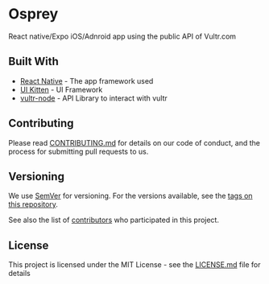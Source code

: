 # Osprey

React native/Expo iOS/Adnroid app using the public API of Vultr.com

## Built With

* [React Native](https://reactnative.dev/) - The app framework used
* [UI Kitten](https://akveo.github.io/react-native-ui-kitten/) - UI Framework
* [vultr-node](https://github.com/vultr/vultr-node) - API Library to interact with vultr

## Contributing

Please read [CONTRIBUTING.md](https://gist.github.com/PurpleBooth/b24679402957c63ec426) for details on our code of conduct, and the process for submitting pull requests to us.

## Versioning

We use [SemVer](http://semver.org/) for versioning. For the versions available, see the [tags on this repository](https://github.com/your/project/tags). 


See also the list of [contributors](https://github.com/your/project/contributors) who participated in this project.

## License

This project is licensed under the MIT License - see the [LICENSE.md](LICENSE.md) file for details


